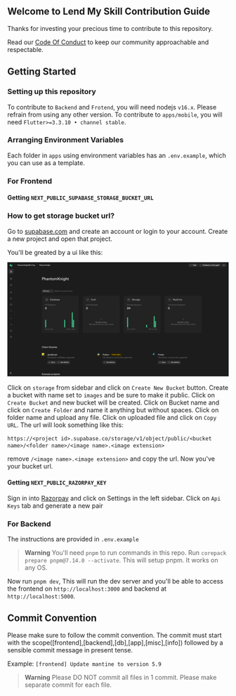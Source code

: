 ## Welcome to Lend My Skill Contribution Guide

Thanks for investing your precious time to contribute to this repository.

Read our [Code Of Conduct](/CODE_OF_CONDUCT.md) to keep our community approachable and respectable.


## Getting Started

### Setting up this repository

To contribute to `Backend` and `Frotend`, you will need nodejs `v16.x`. Please refrain from using any other version. To contribute to `apps/mobile`, you will need `Flutter>=3.3.10 • channel stable`. 

### Arranging Environment Variables

Each folder in `apps` using environment variables has an `.env.example`, which you can use as a template.

### For Frontend

#### Getting `NEXT_PUBLIC_SUPABASE_STORAGE_BUCKET_URL` 


### How to get storage bucket url?

Go to [supabase.com](https://app.supabase.com) and create an account or login to your account. Create a new project and open that project.

You'll be greated by a ui like this:

![image](/assets/dashboard.png)

Click on `storage` from sidebar and click on `Create New Bucket` button. Create a bucket with name set to `images` and be sure to make it public. Click on `Create Bucket` and new bucket will be created. Click on Bucket name and click on `Create Folder` and name it anything but without spaces. Click on folder name and upload any file. Click on uploaded file and click on `Copy URL`. The url will look something like this:

```
https://<project id>.supabase.co/storage/v1/object/public/<bucket name>/<folder name>/<image name>.<image extension>
```

remove `/<image name>.<image extension>` and copy the url. Now you've your bucket url.

#### Getting `NEXT_PUBLIC_RAZORPAY_KEY`

Sign in into [Razorpay](https://razorpay.com) and click on Settings in the left sidebar. Click on `Api Keys` tab and generate a new pair

### For Backend

The instructions are provided in `.env.example`


> **Warning**
> You'll need `pnpm` to run commands in this repo. Run `corepack prepare pnpm@7.14.0 --activate`. This will setup pnpm. It works on any OS.

Now run `pnpm dev`, This will run the dev server and you'll be able to access the frontend on `http://localhost:3000` and backend at `http://localhost:5000`.


## Commit Convention

Please make sure to follow the commit convention. The commit must start with the scope([frontend],[backend],[db],[app],[misc],[info]) followed by a sensible commit message in present tense.

Example: `[frontend] Update mantine to version 5.9`

> **Warning**
>  Please DO NOT commit all files in 1 commit. Please make separate commit for each file.

